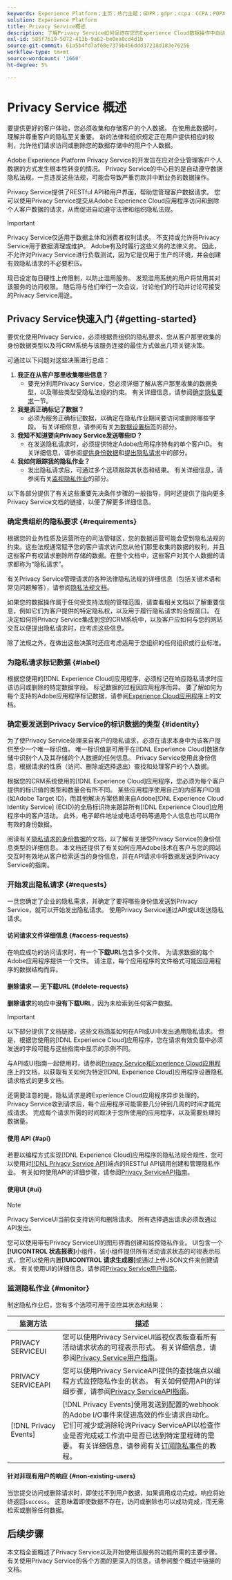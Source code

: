 ```yaml
---
keywords: Experience Platform；主页；热门主题；GDPR；gdpr；ccpa：CCPA；PDPA；PDPA_that；PDPA_THA；lgpd；LGPD；lgpd_bra；LGPD_BRA；
solution: Experience Platform
title: Privacy Service概述
description: 了解Privacy Service如何促进在您的Experience Cloud数据操作中自动遵守隐私法规。
exl-id: 585f7619-5072-413b-9a62-be0ea0cd4d1b
source-git-commit: 61a5b4fd7af68e7379b456ddd37218d183e76256
workflow-type: tm+mt
source-wordcount: '1660'
ht-degree: 5%

---
```


# Privacy Service 概述

要提供更好的客户体验，您必须收集和存储客户的个人数据。 在使用此数据时，理解并尊重客户的隐私至关重要。 新的法律和组织规定正在用户提供相应的权利，允许他们请求访问或删除您的数据存储中的用户个人数据。

Adobe Experience Platform Privacy Service的开发旨在应对企业管理客户个人数据的方式发生根本性转变的情况。 Privacy Service的中心目的是自动遵守数据隐私法规，一旦违反这些法规，可能会导致严重罚款并中断业务的数据操作。

Privacy Service提供了RESTful API和用户界面，帮助您管理客户数据请求。 您可以使用Privacy Service提交从Adobe Experience Cloud应用程序访问和删除个人客户数据的请求，从而促进自动遵守法律和组织隐私法规。

>[!IMPORTANT]
>
>Privacy Service仅适用于数据主体和消费者权利请求。 不支持或允许将Privacy Service用于数据清理或维护。 Adobe有及时履行这些义务的法律义务。 因此，不允许对Privacy Service进行负载测试，因为它是仅用于生产的环境，并会创建有效隐私请求的不必要积压。
>
>现已设定每日硬性上传限制，以防止滥用服务。 发现滥用系统的用户将禁用其对该服务的访问权限。 随后将与他们举行一次会议，讨论他们的行动并讨论可接受的Privacy Service用途。

## Privacy Service快速入门 {#getting-started}

要优化使用Privacy Service，必须根据贵组织的隐私要求、您从客户那里收集的身份数据类型以及将CRM系统与该服务连接的最佳方式做出几项关键决策。

可通过以下问题对这些决策进行总结：

1. **我正在从客户那里收集哪些信息？**
   * 要充分利用Privacy Service，您必须详细了解从客户那里收集的数据类型，以及哪些类型受隐私法规的约束。 有关详细信息，请参阅[确定隐私要求](#requirements)一节。
1. **我是否正确标记了数据？**
   * 必须为服务正确标记数据，以确定在隐私作业期间要访问或删除哪些字段。 有关详细信息，请参阅有关[为数据设置标签](#label)的部分。
1. **我知不知道要向Privacy Service发送哪些ID？**
   * 在发送隐私请求时，必须提供特定Adobe应用程序特有的单个客户ID。 有关详细信息，请参阅[提供身份数据](#identity)和[提出隐私请求](#requests)中的部分。
1. **我如何跟踪我的隐私作业？**
   * 发出隐私请求后，可通过多个选项跟踪其状态和结果。 有关详细信息，请参阅有关[监视隐私作业](#monitor)的部分。

以下各部分提供了有关这些重要先决条件步骤的一般指导，同时还提供了指向更多Privacy Service文档的链接，以便了解更多详细信息。

### 确定贵组织的隐私要求 {#requirements}

根据您的业务性质及运营所在的司法管辖区，您的数据运营可能会受到隐私法规的约束。这些法规通常赋予您的客户请求访问您从他们那里收集的数据的权利，并且这些客户有权请求删除所存储的数据。在整个文档中，这些客户对其个人数据的请求都称为“隐私请求”。

有关Privacy Service管理请求的各种法律隐私法规的详细信息（包括关键术语和常见问题解答），请参阅[隐私法规文档](./regulations/overview.md)。

如果您的数据操作属于任何受支持法规的管辖范围，请查看相关文档以了解重要信息，例如它们为客户提供的特定隐私权，以及用于履行隐私请求的合规窗口。 在决定如何将Privacy Service集成到您的CRM系统中，以及客户应如何与您的网站交互以便提出隐私请求时，应考虑这些信息。

除了法规之外，在做出这些决策时还应考虑适用于您组织的任何组织或行业标准。

### 为隐私请求标记数据 {#label}

根据您使用的[!DNL Experience Cloud]应用程序，必须标记在响应隐私请求时应该访问或删除的特定数据字段。 标记数据的过程因应用程序而异。 要了解如何为每个支持的Adobe应用程序标记数据，请参阅[Experience Cloud应用程序](./experience-cloud-apps.md)上的文档。

### 确定要发送到Privacy Service的标识数据的类型 {#identity}

为了使Privacy Service处理来自客户的隐私请求，必须在请求本身中为该客户提供至少一个唯一标识值。 唯一标识值是可用于在[!DNL Experience Cloud]数据存储中识别个人及其存储的个人数据的任何信息。 Privacy Service使用此身份信息，根据请求的性质（访问、删除或选择退出）查找和处理客户的个人数据。

根据您的CRM系统使用的[!DNL Experience Cloud]应用程序，您必须为每个客户提供的标识值的类型和数量会有所不同。 某些应用程序使用自己的内部客户ID值(如Adobe Target ID)，而其他解决方案依赖来自Adobe[!DNL Experience Cloud Identity Service] (ECID)的全局标识符来跟踪所有[!DNL Experience Cloud]应用程序中的客户活动。 此外，电子邮件地址或电话号码等通用个人信息也可以用作有效的身份数据。

阅读有关[隐私请求的身份数据](./identity-data.md)的文档，以了解有关接受Privacy Service的身份信息类型的详细信息。 本文档还提供了有关如何应用Adobe技术在客户与您的网站交互时有效地从客户检索适当的身份信息，并在API请求中将数据发送到Privacy Service的指南。

### 开始发出隐私请求 {#requests}

一旦您确定了企业的隐私需求，并确定了要将哪些身份值发送到Privacy Service，就可以开始发出隐私请求。 使用Privacy Service通过API或UI发送隐私请求。

#### 访问请求文件详细信息 {#access-requests}

在响应成功的访问请求时，有一个&#x200B;**下载URL**&#x200B;包含多个文件。 为请求数据的每个Adobe应用程序提供一个文件。 请注意，每个应用程序的文件格式可能因应用程序的数据结构而异。

#### 删除请求 — 无下载URL {#delete-requests}

**删除请求**&#x200B;的响应中&#x200B;**没有下载URL**，因为未检索到任何客户数据。

>[!IMPORTANT]
>
>以下部分提供了文档链接，这些文档涵盖如何在API或UI中发出通用隐私请求。 但是，根据您使用的[!DNL Experience Cloud]应用程序，您在请求有效负载中必须发送的字段可能与这些指南中显示的示例不同。
>
>与API或UI指南一起使用时，请参阅[Privacy Service和Experience Cloud应用程序](./experience-cloud-apps.md)上的文档，以获取有关如何为特定[!DNL Experience Cloud]应用程序设置隐私请求格式的更多文档。
>
>还需要注意的是，隐私请求是跨Experience Cloud应用程序异步处理的。 Privacy Service收到请求后，每个应用程序可能需要几分钟到几周的时间才能完成请求。 完成每个请求所需的时间取决于您所使用的应用程序，以及需要处理的数据量。

#### 使用 API {#api}

若要以编程方式实现[!DNL Experience Cloud]应用程序的隐私法规合规性，您可以使用对[[!DNL Privacy Service API]](https://developer.adobe.com/experience-platform-apis/references/privacy-service/)端点的RESTful API调用创建和管理隐私作业。 有关如何使用API的详细步骤，请参阅[Privacy ServiceAPI指南](api/overview.md)。

#### 使用UI {#ui}

>[!NOTE]
>
>Privacy ServiceUI当前仅支持访问和删除请求。 所有选择退出请求必须改通过API发出。

您可以使用带有Privacy ServiceUI的图形界面创建和监控隐私作业。 UI包含一个&#x200B;**[!UICONTROL 状态报表]**&#x200B;小组件，该小组件提供所有活动请求状态的可视表示形式，您可以使用内置&#x200B;**[!UICONTROL 请求生成器]**&#x200B;或通过上传JSON文件来创建请求。 有关使用UI的详细信息，请参阅[Privacy Service用户指南](ui/overview.md)。

### 监测隐私作业 {#monitor}

制定隐私作业后，您有多个选项可用于监控其状态和结果：

| 监测方法 | 描述 |
| --- | --- |
| PRIVACY SERVICEUI | 您可以使用Privacy ServiceUI监视仪表板查看所有活动请求状态的可视表示形式。 有关详细信息，请参阅[Privacy Service用户指南](ui/overview.md)。 |
| PRIVACY SERVICEAPI | 您可以使用Privacy ServiceAPI提供的查找端点以编程方式监控隐私作业的状态。 有关如何使用API的详细步骤，请参阅[Privacy ServiceAPI指南](./api/overview.md)。 |
| [!DNL Privacy Events] | [!DNL Privacy Events]使用发送到配置的webhook的Adobe I/O事件来促进高效的作业请求自动化。 它们可减少或消除轮询Privacy ServiceAPI以检查作业是否完成或工作流中是否已达到特定里程碑的需要。 有关详细信息，请参阅有关[订阅隐私事件](./privacy-events.md)的教程。 |

#### 针对非现有用户的响应 {#non-existing-users}

当您提交访问或删除请求时，即使找不到用户数据，如果调用成功完成，响应将始终返回`success`。 这意味着即使数据不存在，访问或删除也可以成功完成，而无需检索或删除任何数据。

## 后续步骤

本文档全面概述了Privacy Service以及开始使用该服务的功能所需的主要步骤。 有关使用Privacy Service的各个方面的更深入的信息，请参阅整个概述中链接的文档。
